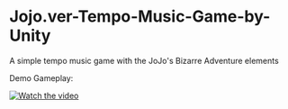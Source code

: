 # Jojo.ver-Tempo-Music-Game-by-Unity
A simple tempo music game with the JoJo's Bizarre Adventure elements

Demo Gameplay:


[![Watch the video](https://img.youtube.com/vi/oktQvZBgNtA/maxresdefault.jpg)](https://www.youtube.com/watch?v=oktQvZBgNtA)
